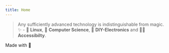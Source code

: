 ```yaml
---
title: Home
---
```


> Any sufficiently advanced technology is indistinguishable from magic. ✨ - 🐧 **Linux**,
 🧮 **Computer Science**,  🔋 **DIY-Electronics** and 🧑‍🦼 **Accessibilty**.

Made with 🖤
